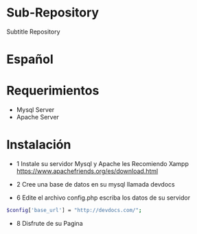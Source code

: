 # Sub-Repository
Subtitle Repository
# Español
# Requerimientos
* Mysql Server
* Apache Server 
# Instalación
* 1 Instale su servidor Mysql y Apache les Recomiendo Xampp https://www.apachefriends.org/es/download.html
* 2 Cree una base de datos en su mysql llamada devdocs

* 6 Edite el archivo config.php escriba los datos de su servidor
```bash
$config['base_url'] = "http://devdocs.com/";
```

* 8 Disfrute de su Pagina